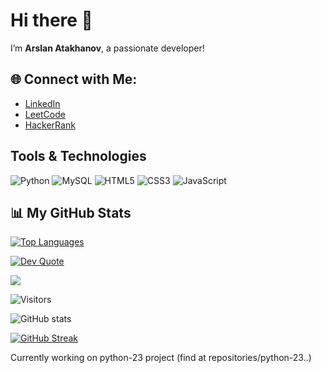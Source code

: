 # Hi there 👋

I’m **Arslan Atakhanov**, a passionate developer!


## 🌐 Connect with Me:

- [LinkedIn](https://www.linkedin.com/in/arslan-atakhanov)
- [LeetCode](https://leetcode.com/u/leo_go/)
- [HackerRank](https://www.hackerrank.com/profile/arslan_atakhanov)

## Tools & Technologies

![Python](https://img.shields.io/badge/Python-3776AB?style=for-the-badge&logo=python&logoColor=white)
![MySQL](https://img.shields.io/badge/MySQL-4479A1?style=for-the-badge&logo=mysql&logoColor=white)
![HTML5](https://img.shields.io/badge/HTML5-E34F26?style=for-the-badge&logo=html5&logoColor=white)
![CSS3](https://img.shields.io/badge/CSS3-1572B6?style=for-the-badge&logo=css3&logoColor=white)
![JavaScript](https://img.shields.io/badge/JavaScript-F7DF1E?style=for-the-badge&logo=javascript&logoColor=black)

## 📊 My GitHub Stats

[![Top Languages](https://github-readme-stats.vercel.app/api/top-langs/?username=arslan01000&layout=compact&theme=dark)](https://github.com/anuraghazra/github-readme-stats)

[![Dev Quote](https://quotes-github-readme.vercel.app/api?type=horizontal&theme=dark)](https://github.com/piyushsuthar/github-readme-quotes)


[![](https://github-profile-summary-cards.vercel.app/api/cards/profile-details?username=arslan01000&theme=github_dark)](https://github.com/vn7n24fzkq/github-profile-summary-cards)




![Visitors](https://visitor-badge.laobi.icu/badge?page_id=arslan01000.arslan01000)

![GitHub stats](https://github-readme-stats.vercel.app/api?username=arslan01000&show_icons=true&locale=en&theme=radical)

[![GitHub Streak](https://streak-stats.demolab.com/?user=arslan01000)](https://git.io/streak-stats)


Currently working on python-23 project (find at repositories/python-23..)
